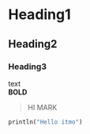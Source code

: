 # Heading1  
## Heading2  
### Heading3  
text  
**BOLD**  
> HI MARK
```python
println("Hello itmo")
```
